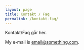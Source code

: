 ```yaml
---
layout: page
title: Kontakt / Faq
permalink: /kontakt-faq/
---
```


Kontakt/Faq går her.

My e-mail is [email@something.com](mailto:email@something.com).